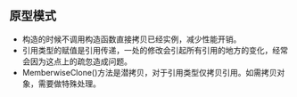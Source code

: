 ## 原型模式
- 构造的时候不调用构造函数直接拷贝已经实例，减少性能开销。
- 引用类型的赋值是引用传递，一处的修改会引起所有引用的地方的变化，经常会因为这点上的疏忽造成问题。
- MemberwiseClone()方法是潜拷贝，对于引用类型仅拷贝引用。如需拷贝对象，需要做特殊处理。
